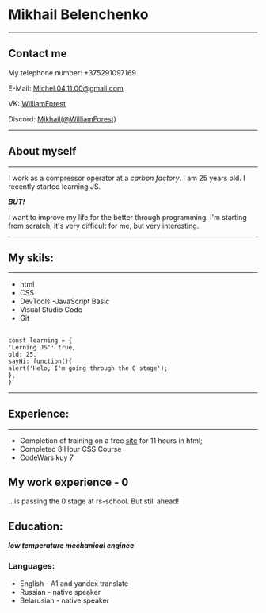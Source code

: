 # Mikhail Belenchenko
---
## Contact me

My telephone number: +375291097169

E-Mail: Michel.04.11.00@gmail.com

VK:  [WilliamForest](https://vk.com/williamforest)

Discord: [Mikhail(@WilliamForest)](https://discordapp.com/users/921383993801338950/)


---

## About myself
---

I work as a compressor operator at a _carbon factory_. I am 25 years old. I recently started learning JS.

___BUT!___

I want to improve my life for the better through programming. I'm starting from scratch, it's very difficult for me, but very interesting.

---
## My skils:
---
- html
- CSS
- DevTools
-JavaScript Basic
- Visual Studio Code
- Git

##  
~~~ 
const learning = {
'Lerning JS': true,
old: 25,
sayHi: function(){
alert('Helo, I'm going through the 0 stage');
},
}

~~~
---
## Experience:
---

- Completion of training on a free [site](https://ru.code-basics.com/) for 11 hours in html;
- Completed 8 Hour CSS Course
- CodeWars kuy 7

## My work experience - 0
...is passing the 0 stage at rs-school. 
But still ahead!


## Education:
___low temperature mechanical enginee___

### Languages:
- English - A1 and yandex translate
- Russian - native speaker
- Belarusian - native speaker


 